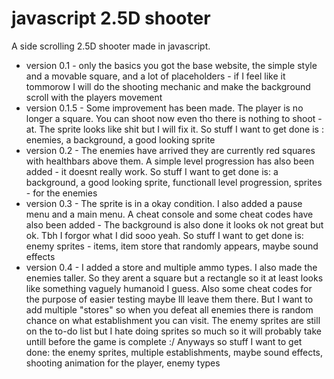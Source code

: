 # javascript 2.5D shooter

A side scrolling 2.5D shooter made in javascript.

- version 0.1 - only the basics you got the base website, the simple style and a movable square, and a lot of placeholders
		- if I feel like it tommorow I will do the shooting mechanic and make the background scroll with the players movement
- version 0.1.5 - Some improvement has been made. The player is no longer a square. You can shoot now even tho there is nothing to shoot
		- at. The sprite looks like shit but I will fix it. So stuff I want to get done is : enemies, a background, a good looking sprite
- version 0.2 - The enemies have arrived they are currently red squares with healthbars above them. A simple level progression has also been added
		- it doesnt really work. So stuff I want to get done is: a background, a good looking sprite, functionall level progression, sprites
		- for the enemies
- version 0.3 - The sprite is in a okay condition. I also added a pause menu and a main menu. A cheat console and some cheat codes have also been added
	      - The background is also done it looks ok not great but ok. Tbh I forgor what I did sooo yeah. So stuff I want to get done is: enemy sprites
	      - items, item store that randomly appears, maybe sound effects
- version 0.4 - I added a store and multiple ammo types. I also made the enemies taller. So they arent a square but a rectangle so it at least looks like 
		something vaguely humanoid I guess. Also some cheat codes for the purpose of easier testing maybe Ill leave them there. But I want to add
		multiple "stores" so when you defeat all enemies there is random chance on what establishment you can visit. The enemy sprites are still
		on the to-do list but I hate doing sprites so much so it will probably take untill before the game is complete :/ Anyways so stuff I want
		to get done: the enemy sprites, multiple establishments, maybe sound effects, shooting animation for the player, enemy types 